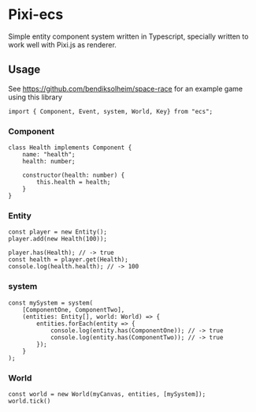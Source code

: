 # Pixi-ecs

Simple entity component system written in Typescript, specially written to work well with Pixi.js as renderer.

## Usage

See https://github.com/bendiksolheim/space-race for an example game using this library

```
import { Component, Event, system, World, Key} from "ecs";
```

### Component

```
class Health implements Component {
    name: "health";
    health: number;

    constructor(health: number) {
        this.health = health;
    }
}
```

### Entity

```
const player = new Entity();
player.add(new Health(100));

player.has(Health); // -> true
const health = player.get(Health);
console.log(health.health); // -> 100
```

### system

```
const mySystem = system(
    [ComponentOne, ComponentTwo],
    (entities: Entity[], world: World) => {
        entities.forEach(entity => {
            console.log(entity.has(ComponentOne)); // -> true
            console.log(entity.has(ComponentTwo)); // -> true
        });
    }
);
```

### World

```
const world = new World(myCanvas, entities, [mySystem]);
world.tick()
```

